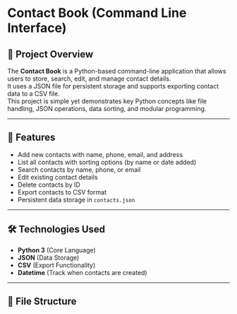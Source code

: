 # Contact Book (Command Line Interface)

## 📌 Project Overview
The **Contact Book** is a Python-based command-line application that allows users to store, search, edit, and manage contact details.  
It uses a JSON file for persistent storage and supports exporting contact data to a CSV file.  
This project is simple yet demonstrates key Python concepts like file handling, JSON operations, data sorting, and modular programming.

---

## 🎯 Features
- Add new contacts with name, phone, email, and address
- List all contacts with sorting options (by name or date added)
- Search contacts by name, phone, or email
- Edit existing contact details
- Delete contacts by ID
- Export contacts to CSV format
- Persistent data storage in `contacts.json`

---

## 🛠 Technologies Used
- **Python 3** (Core Language)
- **JSON** (Data Storage)
- **CSV** (Export Functionality)
- **Datetime** (Track when contacts are created)

---

## 📂 File Structure
